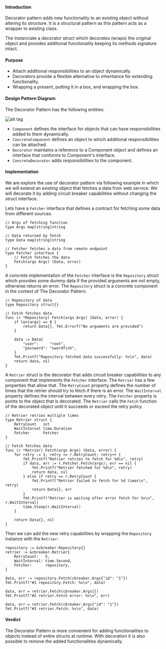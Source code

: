 #### Introduction

Decorator pattern adds new functionality to an existing object
without altering its structure. It is a structural pattern as this pattern acts
as a wrapper to existing class.

The instanciate a decorator struct which decorates (wraps) the original object
and provides additional functionality keeping its methods signature intact.

#### Purpose

- Attach additional responsibilities to an object dynamically.
- Decorators provide a flexible alternative to inheritance for extending
	functionality.
- Wrapping a present, putting it in a box, and wrapping the box.

#### Design Pattern Diagram

The Decorator Pattern has the following entities:

![alt tag](http://blog.ralch.com/media/golang/design-patterns/decorator.gif)

- `Component` defines the interface for objects that can have responsibilities added to them dynamically.
- `ConcreteComponent` defines an object to which additional responsibilities can be attached.
- `Decorator` maintains a reference to a Component object and defines an interface that conforms to Component's interface.
- `ConcreteDecorator` adds responsibilities to the component.

#### Implementation

We are explore the use of decorator pattern via following example in
which we will extend an existing object that fetches a data from web service.
We will decorate it by adding circuit breaker capabilities without changing the
struct interface.

Lets have a `Fetcher` interface that defines a contract for fetching some data
from different sources.

```Golang
// Args of fetching function
type Args map[string]string

// Data returned by fetch
type Data map[string]string

// Fetcher fetches a data from remote endpoint
type Fetcher interface {
	// Fetch fetches the data
	Fetch(args Args) (Data, error)
}
```

A concrete implementation of the `Fetcher` interface is the `Repository` struct
which provides some dummy data if the provided arguments are not empty, otherwise
returns an error. The `Repository` struct is a concrete component in the context
of The Decorator Pattern.

```Golang
// Repository of data
type Repository struct{}

// Fetch fetches data
func (r *Repository) Fetch(args Args) (Data, error) {
	if len(args) == 0 {
		return Data{}, fmt.Errorf("No arguments are provided")
	}

	data := Data{
		"user":     "root",
		"password": "swordfish",
	}
	fmt.Printf("Repository fetched data successfully: %v\n", data)
	return data, nil
}
```

A `Retrier` struct is the decorator that adds circuit breaker capabilities to
any component that implements the `Fetcher` interface. The `Retrier` has a few
properties that allow that. The `RetryCount` property defines the number of times
that the retrier should try to fetch if there is an error. The `WaitInterval`
property defines the interval between every retry. The `Fetcher` property is
points to the object that is decorated. The `Retrier` calls the `Fetch`
function of the decorated object until it succeeds or exceed the retry policy.

```Golang
// Retrier retries multiple times
type Retrier struct {
	RetryCount   int
	WaitInterval time.Duration
	Fetcher      Fetcher
}

// Fetch fetches data
func (r *Retrier) Fetch(args Args) (Data, error) {
	for retry := 1; retry <= r.RetryCount; retry++ {
		fmt.Printf("Retrier retries to fetch for %d\n", retry)
		if data, err := r.Fetcher.Fetch(args); err == nil {
			fmt.Printf("Retrier fetched for %d\n", retry)
			return data, nil
		} else if retry == r.RetryCount {
			fmt.Printf("Retrier failed to fetch for %d times\n", retry)
			return Data{}, err
		}
		fmt.Printf("Retrier is waiting after error fetch for %v\n", r.WaitInterval)
		time.Sleep(r.WaitInterval)
	}

	return Data{}, nil
}
```

Then we can add the new retry capabilities by wrapping the `Repository` instance
with the `Retrier`:

```Golang
repository := &cbreaker.Repository{}
retrier := &cbreaker.Retrier{
	RetryCount:   5,
	WaitInterval: time.Second,
	Fetcher:      repository,
}

data, err := repository.Fetch(cbreaker.Args{"id": "1"})
fmt.Printf("#1 repository.Fetch: %v\n", data)

data, err = retrier.Fetch(cbreaker.Args{})
fmt.Printf("#2 retrier.Fetch error: %v\n", err)

data, err = retrier.Fetch(cbreaker.Args{"id": "1"})
fmt.Printf("#3 retrier.Fetch: %v\n", data)
```

#### Verdict

The Decorator Pattern is more convenient for adding functionalities to objects
instead of entire structs at runtime. With decoration it is also possible to
remove the added functionalities dynamically.

